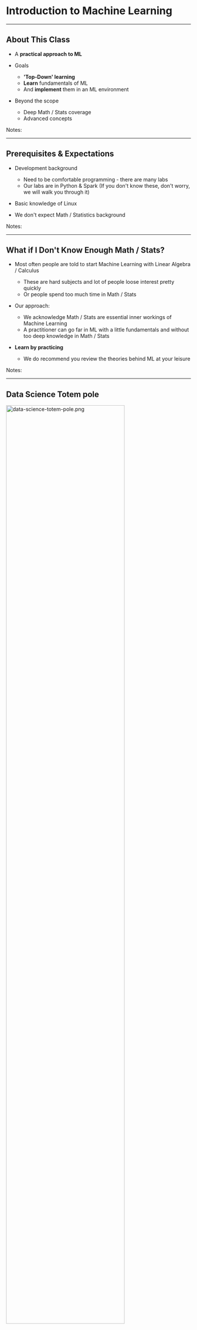 
# Introduction to Machine Learning

---

## About This Class

* A **practical approach to ML**

* Goals
    - **'Top-Down' learning**
    - **Learn** fundamentals of ML
    - And **implement** them in an ML environment

* Beyond the scope
    - Deep Math / Stats coverage
    - Advanced concepts

Notes:

---

## Prerequisites & Expectations

* Development background
    - Need to be comfortable programming - there are many labs
    - Our labs are in Python & Spark  (If you don't know these, don't worry, we will walk you through it)

* Basic knowledge of Linux

* We don't expect Math / Statistics background

Notes:

---

## What if I Don't Know Enough Math / Stats?

* Most often people are told to start Machine Learning with Linear Algebra / Calculus
    - These are hard subjects and lot of people loose interest pretty quickly
    - Or people spend too much time in Math / Stats

* Our approach:
    - We acknowledge Math / Stats are essential inner workings of Machine Learning
    - A practitioner can go far in ML with a little fundamentals and without too deep knowledge in Math / Stats

*  **Learn by practicing**
    - We do recommend you review the theories behind ML at your leisure

Notes:

---

## Data Science Totem pole

<img src="../../assets/images/machine-learning/data-science-totem-pole.png" alt="data-science-totem-pole.png" style="width:80%;"/> <!-- {"left" : 0.55, "top" : 1.09, "height" : 5.48, "width" : 9.16} -->


Notes:

---

## Goal For This ML Class

* Goal for this class is to give you 'ML Engineer' level of knowledge

<img src="../../assets/images/machine-learning/data-practitioner.png" alt="data-practitioner.png" style="width:70%;"/> <!-- {"left" : 0.93, "top" : 1.84, "height" : 5.27, "width" : 8.39} -->



Notes:

---

## Our Teaching Philosophy

* Enable you to be a **'data practitioner'** by giving you
    - The essential knowledge of ML
    - Plenty of time and playground environment for learning the API
    - Show how to evaluate, test, and tweak the models
    - Expose you to useful tools

* Emphasis on concepts & fundamentals, not API

* Highly interactive (questions, discussions ..etc  are welcome)

* Hands-on - lots and lots of labs! (learn by doing)


Notes:

* All the labs are verified at 1.3 even though latest is 1.4

---

## Some Highlights of this Class

* Machine Learning is the focus of this course
* The concepts are generic you can implement them any ML platforms (R, Python, Spark)

<img src="../../assets/images/machine-learning/some-highlights.png" alt="some-highlights.png" style="width:70%;"/> <!-- {"left" : 0.97, "top" : 3.87, "height" : 2.91, "width" : 8.3} -->


Notes:


---

## Real World Datasets

* We will work on real world datasets such as
    - Uber Trips data
    - Walmart Shopping data
    - Netflix recommendation
    - Credit card default data
    - Prosper loan data
    - NYSE Stock data

<img src="../../assets/images/logos/netflix-logo-1.png" alt="XXX image missing" style="max-width:100%;" width="20%" /> &nbsp;  &nbsp;
<img src="../../assets/images/logos/prosper-logo-1.png" alt="XXX image missing" style="max-width:100%;" width="20%" /> &nbsp;  &nbsp;
<img src="../../assets/images/logos/uber-logo-1.png" alt="XXX image missing" style="max-width:100%;" width="20%" /> &nbsp;  &nbsp;
<img src="../../assets/images/logos/walmart-logo-1.png" alt="XXX image missing" style="max-width:100%;" width="20%" /> &nbsp;  &nbsp;





Notes:


---

## Workshop Overview

* **Day 1**
    - ML intro
    - ML Concepts
    - Statistics Primer
    - Data Exploration & Visualizing
    - Feature Engineering
    - Spark ML Library Overview

* **Day 2**
    - Linear Regression
    - Logistic Regression
    - SVM
    - Naïve Bayes



---

## Workshop Overview

* **Day 3**
    - Decision Trees
    - Random Forest
    - Clustering
    - K-Means
    - PCA
    - Recommendations

* **Workshops**
    - Final day, solve a problem end to end
    - Daily workshops (time permitting)

Notes:
---

## Lots of Labs : Learn By Doing

<img src="../../assets/images/generic/3rd-party/simpsons-1.png" alt="XXX image missing" style="width:60%;"/> <!-- {"left" : 1.7, "top" : 0.97, "height" : 5.53, "width" : 6.85} -->




---


## After The Class...

<img src="../../assets/images/machine-learning/3rd-party/AFTER_THE_CLASS.jpg" alt="AFTER_THE_CLASS.jpg" style="width:50%;"/> <!-- {"left" : 1.69, "top" : 0.93, "height" : 5.65, "width" : 6.88} -->


Notes:

* By the end of the class...

---

## About You And Me

* About you
    - Your Name
    - Your background (developer, admin, manager, etc.)
    - Technologies you are familiar with
    - Familiarity with Machine Learning   
    (scale of 1 - 4 ;  1 - new, 2 - know some concepts,  3 - too a course, 4 -  using it at work)
    - Something non-technical about you!  
    (favorite ice cream flavor / hobby...etc)

<img src="../../assets/images/generic/3rd-party/ice-cream-3.png" style="width:30%;"/>   &nbsp;
<img src="../../assets/images/generic/3rd-party/hiking-3.jpg" style="width:25%;"/>
<img src="../../assets/images/generic/3rd-party/biking-1.jpg" style="width:25%;"/>



Notes:


---

## Recommended Resources

* Please see our handout

Notes:


---

## Class Logistics

* Instructor's contact

* Slides
    - For each session, slides will be emailed out or delivered via virtual classroom

* Labs
    - Lab files will be distributed

* Playground
    - Provided in the cloud

---


## Let's Get Started!
